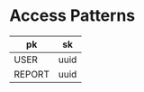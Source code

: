 # Access Patterns

<table>
  <thead>
    <tr>
      <th>pk</th>
      <th>sk</th>
    </tr>
  </thead>
  <tbody>
    <tr>
      <td>USER</td>
      <td>uuid</td>
    </tr>
    <tr>
      <td>REPORT</td>
      <td>uuid</td>
    </tr>
  </tbody>
</table>

